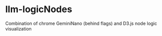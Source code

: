 # llm-logicNodes
Combination of chrome GeminiNano (behind flags) and D3.js node logic visualization

